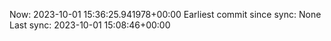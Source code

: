 Now: 2023-10-01 15:36:25.941978+00:00 Earliest commit since sync: None Last sync: 2023-10-01 15:08:46+00:00
